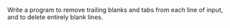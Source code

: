 Write a program to remove trailing blanks and tabs from each line of input,
and to delete entirely blank lines.
